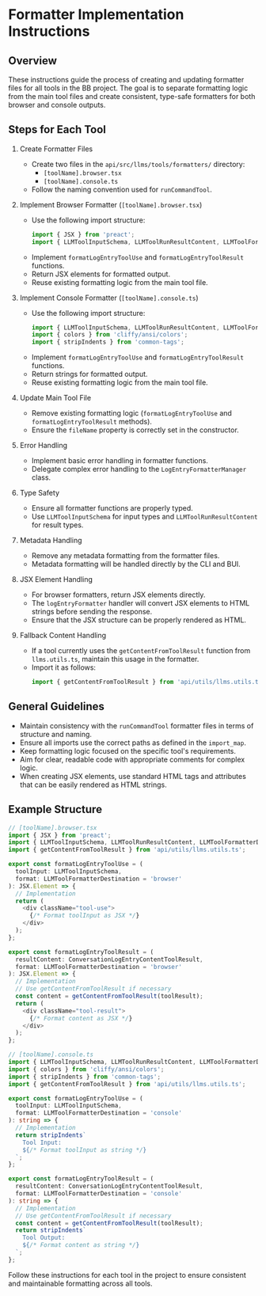 # Formatter Implementation Instructions

## Overview
These instructions guide the process of creating and updating formatter files for all tools in the BB project. The goal is to separate formatting logic from the main tool files and create consistent, type-safe formatters for both browser and console outputs.

## Steps for Each Tool

1. Create Formatter Files
   - Create two files in the `api/src/llms/tools/formatters/` directory:
     - `[toolName].browser.tsx`
     - `[toolName].console.ts`
   - Follow the naming convention used for `runCommandTool`.

2. Implement Browser Formatter (`[toolName].browser.tsx`)
   - Use the following import structure:
     ```typescript
     import { JSX } from 'preact';
     import { LLMToolInputSchema, LLMToolRunResultContent, LLMToolFormatterDestination } from 'api/llms/llmTool.ts';
     ```
   - Implement `formatLogEntryToolUse` and `formatLogEntryToolResult` functions.
   - Return JSX elements for formatted output.
   - Reuse existing formatting logic from the main tool file.

3. Implement Console Formatter (`[toolName].console.ts`)
   - Use the following import structure:
     ```typescript
     import { LLMToolInputSchema, LLMToolRunResultContent, LLMToolFormatterDestination } from 'api/llms/llmTool.ts';
     import { colors } from 'cliffy/ansi/colors';
     import { stripIndents } from 'common-tags';
     ```
   - Implement `formatLogEntryToolUse` and `formatLogEntryToolResult` functions.
   - Return strings for formatted output.
   - Reuse existing formatting logic from the main tool file.

4. Update Main Tool File
   - Remove existing formatting logic (`formatLogEntryToolUse` and `formatLogEntryToolResult` methods).
   - Ensure the `fileName` property is correctly set in the constructor.

5. Error Handling
   - Implement basic error handling in formatter functions.
   - Delegate complex error handling to the `LogEntryFormatterManager` class.

6. Type Safety
   - Ensure all formatter functions are properly typed.
   - Use `LLMToolInputSchema` for input types and `LLMToolRunResultContent` for result types.

7. Metadata Handling
   - Remove any metadata formatting from the formatter files.
   - Metadata formatting will be handled directly by the CLI and BUI.

8. JSX Element Handling
   - For browser formatters, return JSX elements directly.
   - The `logEntryFormatter` handler will convert JSX elements to HTML strings before sending the response.
   - Ensure that the JSX structure can be properly rendered as HTML.

9. Fallback Content Handling
   - If a tool currently uses the `getContentFromToolResult` function from `llms.utils.ts`, maintain this usage in the formatter.
   - Import it as follows:
     ```typescript
     import { getContentFromToolResult } from 'api/utils/llms.utils.ts';
     ```

## General Guidelines

- Maintain consistency with the `runCommandTool` formatter files in terms of structure and naming.
- Ensure all imports use the correct paths as defined in the `import_map`.
- Keep formatting logic focused on the specific tool's requirements.
- Aim for clear, readable code with appropriate comments for complex logic.
- When creating JSX elements, use standard HTML tags and attributes that can be easily rendered as HTML strings.

## Example Structure

```typescript
// [toolName].browser.tsx
import { JSX } from 'preact';
import { LLMToolInputSchema, LLMToolRunResultContent, LLMToolFormatterDestination } from 'api/llms/llmTool.ts';
import { getContentFromToolResult } from 'api/utils/llms.utils.ts';

export const formatLogEntryToolUse = (
  toolInput: LLMToolInputSchema,
  format: LLMToolFormatterDestination = 'browser'
): JSX.Element => {
  // Implementation
  return (
    <div className="tool-use">
      {/* Format toolInput as JSX */}
    </div>
  );
};

export const formatLogEntryToolResult = (
  resultContent: ConversationLogEntryContentToolResult,
  format: LLMToolFormatterDestination = 'browser'
): JSX.Element => {
  // Implementation
  // Use getContentFromToolResult if necessary
  const content = getContentFromToolResult(toolResult);
  return (
    <div className="tool-result">
      {/* Format content as JSX */}
    </div>
  );
};

// [toolName].console.ts
import { LLMToolInputSchema, LLMToolRunResultContent, LLMToolFormatterDestination } from 'api/llms/llmTool.ts';
import { colors } from 'cliffy/ansi/colors';
import { stripIndents } from 'common-tags';
import { getContentFromToolResult } from 'api/utils/llms.utils.ts';

export const formatLogEntryToolUse = (
  toolInput: LLMToolInputSchema,
  format: LLMToolFormatterDestination = 'console'
): string => {
  // Implementation
  return stripIndents`
    Tool Input:
    ${/* Format toolInput as string */}
  `;
};

export const formatLogEntryToolResult = (
  resultContent: ConversationLogEntryContentToolResult,
  format: LLMToolFormatterDestination = 'console'
): string => {
  // Implementation
  // Use getContentFromToolResult if necessary
  const content = getContentFromToolResult(toolResult);
  return stripIndents`
    Tool Output:
    ${/* Format content as string */}
  `;
};
```

Follow these instructions for each tool in the project to ensure consistent and maintainable formatting across all tools.